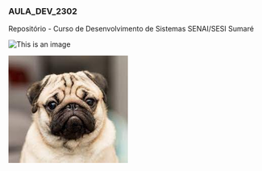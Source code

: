 ### AULA_DEV_2302

Repositório - Curso de Desenvolvimento de Sistemas SENAI/SESI Sumaré

![This is an image](http://c.files.bbci.co.uk/17444/production/_124800359_gettyimages-817514614.jpg)

![This is an image](./IMG/Pug.jfif)
